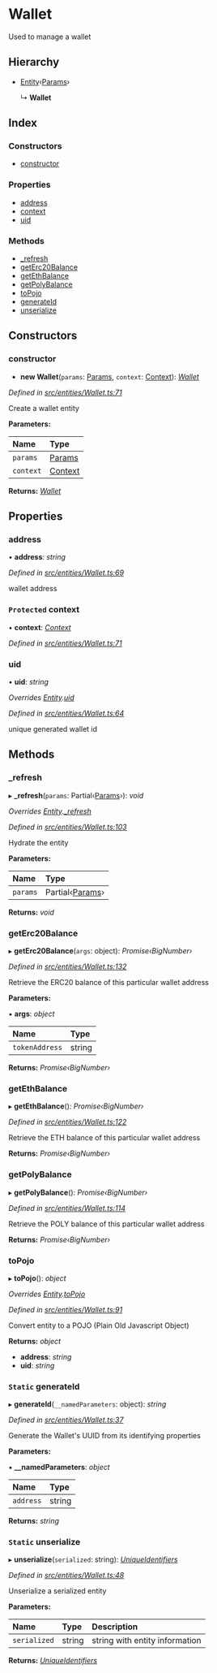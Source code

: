 # Wallet

Used to manage a wallet

## Hierarchy

* [Entity](../classes/_entities_entity_.entity.md)‹[Params](../interfaces/_entities_wallet_.params.md)›

  ↳ **Wallet**

## Index

### Constructors

* [constructor](../classes/_entities_wallet_.wallet.md#constructor)

### Properties

* [address](../classes/_entities_wallet_.wallet.md#address)
* [context](../classes/_entities_wallet_.wallet.md#protected-context)
* [uid](../classes/_entities_wallet_.wallet.md#uid)

### Methods

* [\_refresh](../classes/_entities_wallet_.wallet.md#_refresh)
* [getErc20Balance](../classes/_entities_wallet_.wallet.md#geterc20balance)
* [getEthBalance](../classes/_entities_wallet_.wallet.md#getethbalance)
* [getPolyBalance](../classes/_entities_wallet_.wallet.md#getpolybalance)
* [toPojo](../classes/_entities_wallet_.wallet.md#topojo)
* [generateId](../classes/_entities_wallet_.wallet.md#static-generateid)
* [unserialize](../classes/_entities_wallet_.wallet.md#static-unserialize)

## Constructors

### constructor

+ **new Wallet**\(`params`: [Params](../interfaces/_entities_wallet_.params.md), `context`: [Context](../classes/_context_.context.md)\): [_Wallet_](../classes/_entities_wallet_.wallet.md)

_Defined in_ [_src/entities/Wallet.ts:71_](https://github.com/PolymathNetwork/polymath-sdk/blob/e8bbc1e/src/entities/Wallet.ts#L71)

Create a wallet entity

**Parameters:**

| Name | Type |
| :--- | :--- |
| `params` | [Params](../interfaces/_entities_wallet_.params.md) |
| `context` | [Context](../classes/_context_.context.md) |

**Returns:** [_Wallet_](../classes/_entities_wallet_.wallet.md)

## Properties

### address

• **address**: _string_

_Defined in_ [_src/entities/Wallet.ts:69_](https://github.com/PolymathNetwork/polymath-sdk/blob/e8bbc1e/src/entities/Wallet.ts#L69)

wallet address

### `Protected` context

• **context**: [_Context_](../classes/_context_.context.md)

_Defined in_ [_src/entities/Wallet.ts:71_](https://github.com/PolymathNetwork/polymath-sdk/blob/e8bbc1e/src/entities/Wallet.ts#L71)

### uid

• **uid**: _string_

_Overrides_ [_Entity_](../classes/_entities_entity_.entity.md)_._[_uid_](../classes/_entities_entity_.entity.md#abstract-uid)

_Defined in_ [_src/entities/Wallet.ts:64_](https://github.com/PolymathNetwork/polymath-sdk/blob/e8bbc1e/src/entities/Wallet.ts#L64)

unique generated wallet id

## Methods

### \_refresh

▸ **\_refresh**\(`params`: Partial‹[Params](../interfaces/_entities_wallet_.params.md)›\): _void_

_Overrides_ [_Entity_](../classes/_entities_entity_.entity.md)_._[_\_refresh_](../classes/_entities_entity_.entity.md#abstract-_refresh)

_Defined in_ [_src/entities/Wallet.ts:103_](https://github.com/PolymathNetwork/polymath-sdk/blob/e8bbc1e/src/entities/Wallet.ts#L103)

Hydrate the entity

**Parameters:**

| Name | Type |
| :--- | :--- |
| `params` | Partial‹[Params](../interfaces/_entities_wallet_.params.md)› |

**Returns:** _void_

### getErc20Balance

▸ **getErc20Balance**\(`args`: object\): _Promise‹BigNumber›_

_Defined in_ [_src/entities/Wallet.ts:132_](https://github.com/PolymathNetwork/polymath-sdk/blob/e8bbc1e/src/entities/Wallet.ts#L132)

Retrieve the ERC20 balance of this particular wallet address

**Parameters:**

▪ **args**: _object_

| Name | Type |
| :--- | :--- |
| `tokenAddress` | string |

**Returns:** _Promise‹BigNumber›_

### getEthBalance

▸ **getEthBalance**\(\): _Promise‹BigNumber›_

_Defined in_ [_src/entities/Wallet.ts:122_](https://github.com/PolymathNetwork/polymath-sdk/blob/e8bbc1e/src/entities/Wallet.ts#L122)

Retrieve the ETH balance of this particular wallet address

**Returns:** _Promise‹BigNumber›_

### getPolyBalance

▸ **getPolyBalance**\(\): _Promise‹BigNumber›_

_Defined in_ [_src/entities/Wallet.ts:114_](https://github.com/PolymathNetwork/polymath-sdk/blob/e8bbc1e/src/entities/Wallet.ts#L114)

Retrieve the POLY balance of this particular wallet address

**Returns:** _Promise‹BigNumber›_

### toPojo

▸ **toPojo**\(\): _object_

_Overrides_ [_Entity_](../classes/_entities_entity_.entity.md)_._[_toPojo_](../classes/_entities_entity_.entity.md#abstract-topojo)

_Defined in_ [_src/entities/Wallet.ts:91_](https://github.com/PolymathNetwork/polymath-sdk/blob/e8bbc1e/src/entities/Wallet.ts#L91)

Convert entity to a POJO \(Plain Old Javascript Object\)

**Returns:** _object_

* **address**: _string_
* **uid**: _string_

### `Static` generateId

▸ **generateId**\(`__namedParameters`: object\): _string_

_Defined in_ [_src/entities/Wallet.ts:37_](https://github.com/PolymathNetwork/polymath-sdk/blob/e8bbc1e/src/entities/Wallet.ts#L37)

Generate the Wallet's UUID from its identifying properties

**Parameters:**

▪ **\_\_namedParameters**: _object_

| Name | Type |
| :--- | :--- |
| `address` | string |

**Returns:** _string_

### `Static` unserialize

▸ **unserialize**\(`serialized`: string\): [_UniqueIdentifiers_](../interfaces/_entities_wallet_.uniqueidentifiers.md)

_Defined in_ [_src/entities/Wallet.ts:48_](https://github.com/PolymathNetwork/polymath-sdk/blob/e8bbc1e/src/entities/Wallet.ts#L48)

Unserialize a serialized entity

**Parameters:**

| Name | Type | Description |
| :--- | :--- | :--- |
| `serialized` | string | string with entity information |

**Returns:** [_UniqueIdentifiers_](../interfaces/_entities_wallet_.uniqueidentifiers.md)

